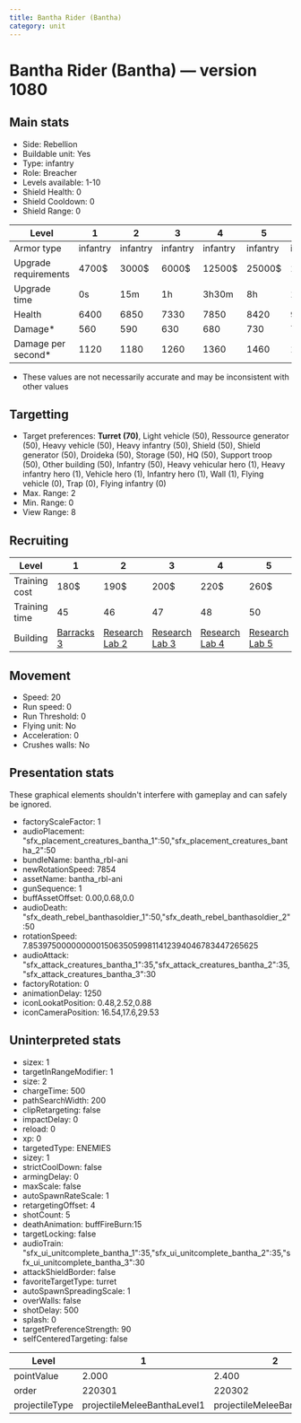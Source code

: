 ```yaml
---
title: Bantha Rider (Bantha)
category: unit
---
```


# Bantha Rider (Bantha) — version 1080

## Main stats

  * Side: Rebellion
  * Buildable unit: Yes
  * Type: infantry
  * Role: Breacher
  * Levels available: 1-10
  * Shield Health: 0
  * Shield Cooldown: 0
  * Shield Range: 0

|Level               |1       |2       |3       |4       |5       |6       |7              |8              |9              |10             |
|--------------------|--------|--------|--------|--------|--------|--------|---------------|---------------|---------------|---------------|
|Armor type          |infantry|infantry|infantry|infantry|infantry|infantry|bruiserInfantry|bruiserInfantry|bruiserInfantry|bruiserInfantry|
|Upgrade requirements|4700$   |3000$   |6000$   |12500$  |25000$  |100000$ |160000$        |320000$        |1000000$       |1750000$       |
|Upgrade time        |0s      |15m     |1h      |3h30m   |8h      |1d      |2d             |3d12h          |5d             |1w1d           |
|Health              |6400    |6850    |7330    |7850    |8420    |9030    |9690           |10400          |11170          |12000          |
|Damage*             |560     |590     |630     |680     |730     |780     |840            |900            |970            |1040           |
|Damage per second*  |1120    |1180    |1260    |1360    |1460    |1560    |1680           |1800           |1940           |2080           |

* These values are not necessarily accurate and may be inconsistent with other values

## Targetting

  * Target preferences: **Turret (70)**, Light vehicle (50), Ressource generator (50), Heavy vehicle (50), Heavy infantry (50), Shield (50), Shield generator (50), Droideka (50), Storage (50), HQ (50), Support troop (50), Other building (50), Infantry (50), Heavy vehicular hero (1), Heavy infantry hero (1), Vehicle hero (1), Infantry hero (1), Wall (1), Flying vehicle (0), Trap (0), Flying infantry (0)
  * Max. Range: 2
  * Min. Range: 0
  * View Range: 8

## Recruiting

|Level        |1                               |2                                     |3                                     |4                                     |5                                     |6                                     |7                                     |8                                     |9                                     |10                                     |
|-------------|--------------------------------|--------------------------------------|--------------------------------------|--------------------------------------|--------------------------------------|--------------------------------------|--------------------------------------|--------------------------------------|--------------------------------------|---------------------------------------|
|Training cost|180$                            |190$                                  |200$                                  |220$                                  |260$                                  |300$                                  |340$                                  |400$                                  |420$                                  |460$                                   |
|Training time|45                              |46                                    |47                                    |48                                    |50                                    |52                                    |54                                    |56                                    |58                                    |60                                     |
|Building     |[Barracks 3](rebelBarracks.html)|[Research Lab 2](rebelOffenseLab.html)|[Research Lab 3](rebelOffenseLab.html)|[Research Lab 4](rebelOffenseLab.html)|[Research Lab 5](rebelOffenseLab.html)|[Research Lab 6](rebelOffenseLab.html)|[Research Lab 7](rebelOffenseLab.html)|[Research Lab 8](rebelOffenseLab.html)|[Research Lab 9](rebelOffenseLab.html)|[Research Lab 10](rebelOffenseLab.html)|

## Movement

  * Speed: 20
  * Run speed: 0
  * Run Threshold: 0
  * Flying unit: No
  * Acceleration: 0
  * Crushes walls: No

## Presentation stats

These graphical elements shouldn't interfere with gameplay and can safely be ignored.

  * factoryScaleFactor: 1
  * audioPlacement: "sfx_placement_creatures_bantha_1":50,"sfx_placement_creatures_bantha_2":50
  * bundleName: bantha_rbl-ani
  * newRotationSpeed: 7854
  * assetName: bantha_rbl-ani
  * gunSequence: 1
  * buffAssetOffset: 0.00,0.68,0.0
  * audioDeath: "sfx_death_rebel_banthasoldier_1":50,"sfx_death_rebel_banthasoldier_2":50
  * rotationSpeed: 7.8539750000000001506350599811412394046783447265625
  * audioAttack: "sfx_attack_creatures_bantha_1":35,"sfx_attack_creatures_bantha_2":35,"sfx_attack_creatures_bantha_3":30
  * factoryRotation: 0
  * animationDelay: 1250
  * iconLookatPosition: 0.48,2.52,0.88
  * iconCameraPosition: 16.54,17.6,29.53

## Uninterpreted stats

  * sizex: 1
  * targetInRangeModifier: 1
  * size: 2
  * chargeTime: 500
  * pathSearchWidth: 200
  * clipRetargeting: false
  * impactDelay: 0
  * reload: 0
  * xp: 0
  * targetedType: ENEMIES
  * sizey: 1
  * strictCoolDown: false
  * armingDelay: 0
  * maxScale: false
  * autoSpawnRateScale: 1
  * retargetingOffset: 4
  * shotCount: 5
  * deathAnimation: buffFireBurn:15
  * targetLocking: false
  * audioTrain: "sfx_ui_unitcomplete_bantha_1":35,"sfx_ui_unitcomplete_bantha_2":35,"sfx_ui_unitcomplete_bantha_3":30
  * attackShieldBorder: false
  * favoriteTargetType: turret
  * autoSpawnSpreadingScale: 1
  * overWalls: false
  * shotDelay: 500
  * splash: 0
  * targetPreferenceStrength: 90
  * selfCenteredTargeting: false

|Level         |1                          |2                          |3                          |4                          |5                          |6                          |7                          |8                          |9                          |10                          |
|--------------|---------------------------|---------------------------|---------------------------|---------------------------|---------------------------|---------------------------|---------------------------|---------------------------|---------------------------|----------------------------|
|pointValue    |2.000                      |2.400                      |2.800                      |3.200                      |3.600                      |4.000                      |4.400                      |4.800                      |5.200                      |6.000                       |
|order         |220301                     |220302                     |220303                     |220304                     |220305                     |220306                     |220307                     |220308                     |220309                     |220310                      |
|projectileType|projectileMeleeBanthaLevel1|projectileMeleeBanthaLevel2|projectileMeleeBanthaLevel3|projectileMeleeBanthaLevel4|projectileMeleeBanthaLevel5|projectileMeleeBanthaLevel6|projectileMeleeBanthaLevel7|projectileMeleeBanthaLevel8|projectileMeleeBanthaLevel9|projectileMeleeBanthaLevel10|

